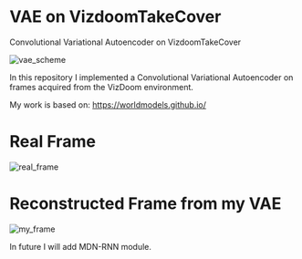 # VAE on VizdoomTakeCover
Convolutional Variational Autoencoder on VizdoomTakeCover

![vae_scheme](https://worldmodels.github.io/assets/vae.svg)

In this repository I implemented a Convolutional Variational Autoencoder on frames acquired from the VizDoom environment.

My work is based on: https://worldmodels.github.io/

# Real Frame 
![real_frame](https://github.com/DrLux/POC-VAE/blob/master/original.png?raw=true)

# Reconstructed Frame from my VAE
![my_frame](https://github.com/DrLux/POC-VAE/blob/master/reconstructed.png?raw=true)


In future I will add MDN-RNN module.